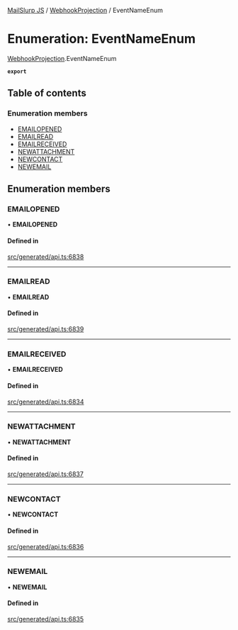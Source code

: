 [MailSlurp JS](../README.md) / [WebhookProjection](../modules/WebhookProjection.md) / EventNameEnum

# Enumeration: EventNameEnum

[WebhookProjection](../modules/WebhookProjection.md).EventNameEnum

**`export`**

## Table of contents

### Enumeration members

- [EMAILOPENED](WebhookProjection.EventNameEnum.md#emailopened)
- [EMAILREAD](WebhookProjection.EventNameEnum.md#emailread)
- [EMAILRECEIVED](WebhookProjection.EventNameEnum.md#emailreceived)
- [NEWATTACHMENT](WebhookProjection.EventNameEnum.md#newattachment)
- [NEWCONTACT](WebhookProjection.EventNameEnum.md#newcontact)
- [NEWEMAIL](WebhookProjection.EventNameEnum.md#newemail)

## Enumeration members

### EMAILOPENED

• **EMAILOPENED**

#### Defined in

[src/generated/api.ts:6838](https://github.com/mailslurp/mailslurp-client/blob/f0f645f/src/generated/api.ts#L6838)

___

### EMAILREAD

• **EMAILREAD**

#### Defined in

[src/generated/api.ts:6839](https://github.com/mailslurp/mailslurp-client/blob/f0f645f/src/generated/api.ts#L6839)

___

### EMAILRECEIVED

• **EMAILRECEIVED**

#### Defined in

[src/generated/api.ts:6834](https://github.com/mailslurp/mailslurp-client/blob/f0f645f/src/generated/api.ts#L6834)

___

### NEWATTACHMENT

• **NEWATTACHMENT**

#### Defined in

[src/generated/api.ts:6837](https://github.com/mailslurp/mailslurp-client/blob/f0f645f/src/generated/api.ts#L6837)

___

### NEWCONTACT

• **NEWCONTACT**

#### Defined in

[src/generated/api.ts:6836](https://github.com/mailslurp/mailslurp-client/blob/f0f645f/src/generated/api.ts#L6836)

___

### NEWEMAIL

• **NEWEMAIL**

#### Defined in

[src/generated/api.ts:6835](https://github.com/mailslurp/mailslurp-client/blob/f0f645f/src/generated/api.ts#L6835)
